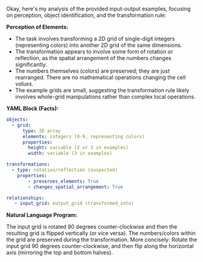 Okay, here's my analysis of the provided input-output examples, focusing on perception, object identification, and the transformation rule:

**Perception of Elements:**

*   The task involves transforming a 2D grid of single-digit integers (representing colors) into another 2D grid of the same dimensions.
*   The transformation appears to involve some form of rotation or reflection, as the spatial arrangement of the numbers changes significantly.
*   The numbers themselves (colors) are preserved; they are just rearranged. There are no mathematical operations changing the cell *values*.
* The example grids are small, suggesting the transformation rule likely involves whole-grid manipulations rather than complex local operations.

**YAML Block (Facts):**


```yaml
objects:
  - grid:
      type: 2D array
      elements: integers (0-9, representing colors)
      properties:
        height: variable (2 or 3 in examples)
        width: variable (3 in examples)

transformations:
  - type: rotation/reflection (suspected)
    properties:
        - preserves_elements: True
        - changes_spatial_arrangement: True

relationships:
   - input_grid: output_grid (transformed_into)

```


**Natural Language Program:**

The input grid is rotated 90 degrees counter-clockwise and then the resulting grid is flipped vertically (or vice versa). The numbers/colors within the grid are preserved during the transformation. More concisely: Rotate the input grid 90 degrees counter-clockwise, and then flip along the horizontal axis (mirroring the top and bottom halves).
